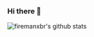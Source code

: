 ### Hi there 👋

<!--
**firemanxbr/firemanxbr** is a ✨ _special_ ✨ repository because its `README.md` (this file) appears on your GitHub profile.

Here are some ideas to get you started:

- 🔭 I’m currently working on ...
- 🌱 I’m currently learning ...
- 👯 I’m looking to collaborate on ...
- 🤔 I’m looking for help with ...
- 💬 Ask me about ...
- 📫 How to reach me: ...
- 😄 Pronouns: ...
- ⚡ Fun fact: ...
-->
![firemanxbr's github stats](https://github-readme-stats.vercel.app/api?username=firemanxbr&show_icons=true&hide_border=true)

